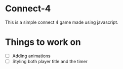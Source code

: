 # Connect-4
This is a simple connect 4 game made using javascript.

# Things to work on
- [ ] Adding animations
- [ ] Styling both player title and the timer